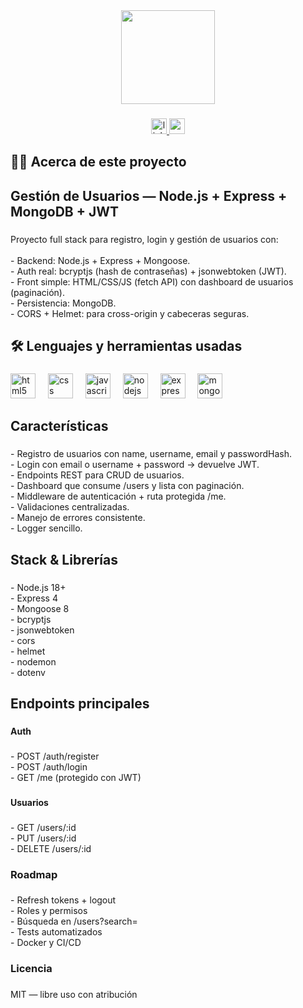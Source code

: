 <div align="center">
  <img height="150" src="https://media.giphy.com/media/M9gbBd9nbDrOTu1Mqx/giphy.gif"  />
</div>

###

<div align="center">
  <a href="https://www.linkedin.com/in/enmanuelmonteverde/" target="_blank">
    <img src="https://img.shields.io/static/v1?message=LinkedIn&logo=linkedin&label=&color=0077B5&logoColor=white&labelColor=&style=for-the-badge" height="25" alt="linkedin logo"  />
  </a>
  <a href="mailto:enmanuelmonteverde@gmail.com" target="_blank">
    <img src="https://img.shields.io/static/v1?message=Gmail&logo=gmail&label=&color=D14836&logoColor=white&labelColor=&style=for-the-badge" height="25" alt="gmail logo"  />
  </a>
</div>

###

###

<h2 align="left">👩‍💻  Acerca de este proyecto</h2>

###

<h2 align="left">Gestión de Usuarios — Node.js + Express + MongoDB + JWT</h2>

###

<p align="left">Proyecto full stack para registro, login y gestión de usuarios con:<br><br>- Backend: Node.js + Express + Mongoose.<br>- Auth real: bcryptjs (hash de contraseñas) + jsonwebtoken (JWT).<br>- Front simple: HTML/CSS/JS (fetch API) con dashboard de usuarios (paginación).<br>- Persistencia: MongoDB.<br>- CORS + Helmet: para cross-origin y cabeceras seguras.</p>

###

<h2 align="left">🛠 Lenguajes y herramientas usadas</h2>

###

<div align="left">
  <img src="https://cdn.jsdelivr.net/gh/devicons/devicon/icons/html5/html5-original.svg" height="40" alt="html5 logo"  />
  <img width="12" />
  <img src="https://cdn.jsdelivr.net/gh/devicons/devicon/icons/css3/css3-original.svg" height="40" alt="css logo"  />
  <img width="12" />
  <img src="https://cdn.jsdelivr.net/gh/devicons/devicon/icons/javascript/javascript-original.svg" height="40" alt="javascript logo"  />
  <img width="12" />
  <img src="https://cdn.jsdelivr.net/gh/devicons/devicon/icons/nodejs/nodejs-original.svg" height="40" alt="nodejs logo"  />
  <img width="12" />
  <img src="https://cdn.jsdelivr.net/gh/devicons/devicon/icons/express/express-original.svg" height="40" alt="express logo"  />
  <img width="12" />
  <img src="https://cdn.jsdelivr.net/gh/devicons/devicon/icons/mongodb/mongodb-original.svg" height="40" alt="mongodb logo"  />
</div>

###

<h2 align="left">Características</h2>

###

<p align="left">- Registro de usuarios con name, username, email y passwordHash.<br>- Login con email o username + password -> devuelve JWT.<br>- Endpoints REST para CRUD de usuarios.<br>- Dashboard que consume /users y lista con paginación.<br>- Middleware de autenticación + ruta protegida /me.<br>- Validaciones centralizadas.<br>- Manejo de errores consistente.<br>- Logger sencillo.</p>

###

<h2 align="left">Stack & Librerías</h2>

###

<p align="left">- Node.js 18+<br>- Express 4<br>- Mongoose 8<br>- bcryptjs<br>- jsonwebtoken<br>- cors<br>- helmet<br>- nodemon<br>- dotenv</p>

###

<h2 align="left">Endpoints principales</h2>

###

<h4 align="left">Auth</h4>

###

<p align="left">- POST /auth/register<br>- POST /auth/login<br>- GET /me (protegido con JWT)</p>

###

<h4 align="left">Usuarios</h4>

###

<p align="left">- GET /users/:id<br>- PUT /users/:id<br>- DELETE /users/:id</p>

###

<h3 align="left">Roadmap</h3>

###

<p align="left">- Refresh tokens + logout<br>- Roles y permisos<br>- Búsqueda en /users?search=<br>- Tests automatizados<br>- Docker y CI/CD</p>

###

<h3 align="left">Licencia</h3>

###

<p align="left">MIT — libre uso con atribución</p>

###
